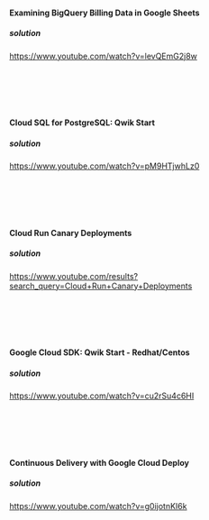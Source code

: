 #### Examining BigQuery Billing Data in Google Sheets
##### solution
https://www.youtube.com/watch?v=levQEmG2j8w


<br>
<br>
<br>
<br>

#### Cloud SQL for PostgreSQL: Qwik Start
##### solution
https://www.youtube.com/watch?v=pM9HTjwhLz0

<br>
<br>
<br>
<br>

#### Cloud Run Canary Deployments
##### solution
https://www.youtube.com/results?search_query=Cloud+Run+Canary+Deployments

<br>
<br>
<br>
<br>

#### Google Cloud SDK: Qwik Start - Redhat/Centos
##### solution
https://www.youtube.com/watch?v=cu2rSu4c6HI

<br>
<br>
<br>
<br>


#### Continuous Delivery with Google Cloud Deploy
##### solution
https://www.youtube.com/watch?v=g0ijotnKI6k

